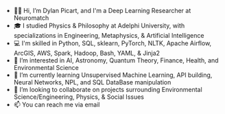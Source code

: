 - 👋🏾 Hi, I’m Dylan Picart, and I'm a Deep Learning Researcher at Neuromatch
- 🎓 I studied Physics & Philosophy at Adelphi University, with specializations in Engineering, Metaphysics, & Artificial Intelligence
- 💻 I'm skilled in Python, SQL, sklearn, PyTorch, NLTK, Apache Airflow, ArcGIS, AWS, Spark, Hadoop, Bash, YAML, & Jinja2
- 👀 I’m interested in AI, Astronomy, Quantum Theory, Finance, Health, and Environmental Science
- 🌱 I’m currently learning Unsupervised Machine Learning, API building, Neural Networks, NPL, and SQL DataBase manipulation
- 💞️ I’m looking to collaborate on projects surrounding Environmental Science/Engineering, Physics, & Social Issues
- 📫 You can reach me via email

<!---
dylanpicart/dylanpicart is a ✨ special ✨ repository because its `README.md` (this file) appears on your GitHub profile.
You can click the Preview link to take a look at your changes.
--->
